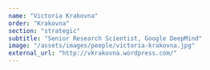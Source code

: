 ```yaml
---
name: "Victoria Krakovna"
order: "Krakovna"
section: "strategic"
subtitle: "Senior Research Scientist, Google DeepMind"
image: "/assets/images/people/victoria-krakovna.jpg"
external_url: "http://vkrakovna.wordpress.com/"
---
```

